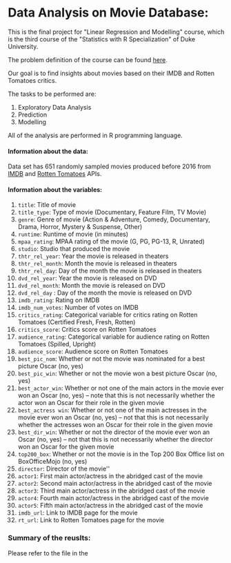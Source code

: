 # Data Analysis on Movie Database:

This is the final project for "Linear Regression and Modelling" course, which is the third course of the "Statistics with R Specialization" of Duke University.

The problem definition of the course can be found [here](https://github.com/amnghd/Movie_popularity_data_analysis).

Our goal is to find insights about movies based on their IMDB and Rotten Tomatoes critics.

The tasks to be performed are:

1. Exploratory Data Analysis
2. Prediction
3. Modelling

All of the analysis are performed in R programming language.

#### Information about the data:

Data set has 651 randomly sampled movies produced before 2016 from [IMDB](http://www.imdb.com/) and [Rotten Tomatoes](https://www.rottentomatoes.com/) APIs.


#### Information about the variables:

1. ``title``: Title of movie
2. ``title_type``: Type of movie (Documentary, Feature Film, TV Movie)
3. ``genre``: Genre of movie (Action & Adventure, Comedy, Documentary, Drama, Horror, Mystery & Suspense, Other)
4. ``runtime``: Runtime of movie (in minutes)
5. ``mpaa_rating``: MPAA rating of the movie (G, PG, PG-13, R, Unrated)
6. ``studio``: Studio that produced the movie
7. ``thtr_rel_year``: Year the movie is released in theaters
8. ``thtr_rel_month``: Month the movie is released in theaters
9. ``thtr_rel_day``: Day of the month the movie is released in theaters
10. ``dvd_rel_year``: Year the movie is released on DVD
11. ``dvd_rel_month``: Month the movie is released on DVD
12. ``dvd_rel_day`` : Day of the month the movie is released on DVD
13. ``imdb_rating``: Rating on IMDB
14. ``imdb_num_votes``: Number of votes on IMDB
15. ``critics_rating``: Categorical variable for critics rating on Rotten Tomatoes (Certified Fresh, Fresh, Rotten)
16. ``critics_score``: Critics score on Rotten Tomatoes
17. ``audience_rating``: Categorical variable for audience rating on Rotten Tomatoes (Spilled, Upright)
18. ``audience_score``: Audience score on Rotten Tomatoes
19. ``best_pic_nom``: Whether or not the movie was nominated for a best picture Oscar (no, yes)
20. ``best_pic_win``: Whether or not the movie won a best picture Oscar (no, yes)
21. ``best_actor_win``: Whether or not one of the main actors in the movie ever won an Oscar (no, yes) – note that this is not necessarily whether the actor won an Oscar for their role in the given movie
22. ``best_actress win``: Whether or not one of the main actresses in the movie ever won an Oscar (no, yes) – not that this is not necessarily whether the actresses won an Oscar for their role in the given movie
23. ``best_dir_win``: Whether or not the director of the movie ever won an Oscar (no, yes) – not that this is not necessarily whether the director won an Oscar for the given movie
24. ``top200_box``: Whether or not the movie is in the Top 200 Box Office list on BoxOfficeMojo (no, yes)
25. ``director``: Director of the movie''
26. ``actor1``: First main actor/actress in the abridged cast of the movie
27. ``actor2``: Second main actor/actress in the abridged cast of the movie
28. ``actor3``: Third main actor/actress in the abridged cast of the movie
29. ``actor4``: Fourth main actor/actress in the abridged cast of the movie
30. ``actor5``: Fifth main actor/actress in the abridged cast of the movie
31. ``imdb_url``: Link to IMDB page for the movie
32. ``rt_url``: Link to Rotten Tomatoes page for the movie



### Summary of the reuslts:


Please refer to the file in the 